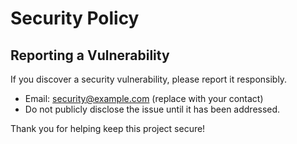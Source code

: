 # Security Policy

## Reporting a Vulnerability
If you discover a security vulnerability, please report it responsibly.

- Email: security@example.com (replace with your contact)
- Do not publicly disclose the issue until it has been addressed.

Thank you for helping keep this project secure!
